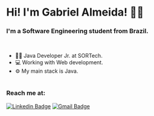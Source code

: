 # Hi! I'm Gabriel Almeida! 👋🏿
### I'm a Software Engineering student from Brazil.
</br>

- 👷🏿  Java Developer Jr. at SORTech.
- 💻  Working with Web development.
- ⚙  My main stack is Java.
</br></br>

### Reach me at:
[![Linkedin Badge](https://img.shields.io/badge/-Gabriel-blue?style=flat-square&logo=Linkedin&logoColor=white&link=https://www.linkedin.com/in/gabriel-andrade-almeida/)](https://www.linkedin.com/in/gabriel-andrade-almeida/)
[![Gmail Badge](https://img.shields.io/badge/-gabrielandraad@gmail.com-c14438?style=flat-square&logo=Gmail&logoColor=white&link=mailto:gabrielandraad@gmail.com)](mailto:gabrielandraad@gmail.com)
